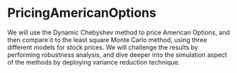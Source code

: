 # PricingAmericanOptions
We will use the Dynamic Chebyshev method to price American Options, and
then compare it to the least square Monte Carlo method, using three different models
for stock prices. We will challenge the results by performing robustness analysis, and
dive deeper into the simulation aspect of the methods by deploying variance reduction
technique.